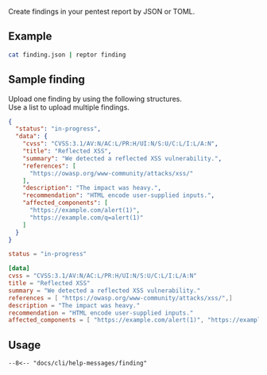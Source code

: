 Create findings in your pentest report by JSON or TOML.

## Example
```bash
cat finding.json | reptor finding
```

## Sample finding

Upload one finding by using the following structures.  
Use a list to upload multiple findings.

```json title="JSON finding structure"
{
  "status": "in-progress",
  "data": {
    "cvss": "CVSS:3.1/AV:N/AC:L/PR:H/UI:N/S:U/C:L/I:L/A:N",
    "title": "Reflected XSS",
    "summary": "We detected a reflected XSS vulnerability.",
    "references": [
      "https://owasp.org/www-community/attacks/xss/"
    ],
    "description": "The impact was heavy.",
    "recommendation": "HTML encode user-supplied inputs.",
    "affected_components": [
      "https://example.com/alert(1)",
      "https://example.com/q=alert(1)"
    ]
  }
}
```

```toml title="TOML finding structure"
status = "in-progress"

[data]
cvss = "CVSS:3.1/AV:N/AC:L/PR:H/UI:N/S:U/C:L/I:L/A:N"
title = "Reflected XSS"
summary = "We detected a reflected XSS vulnerability."
references = [ "https://owasp.org/www-community/attacks/xss/",]
description = "The impact was heavy."
recommendation = "HTML encode user-supplied inputs."
affected_components = [ "https://example.com/alert(1)", "https://example.com/q=alert(1)",]

```

## Usage
```
--8<-- "docs/cli/help-messages/finding"
```
